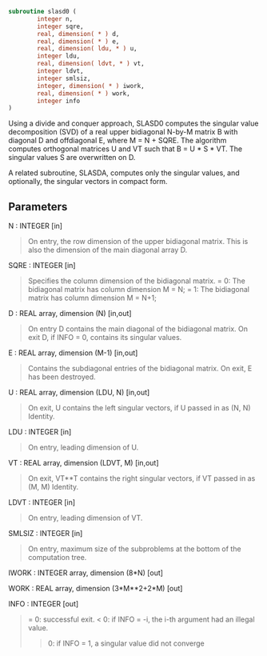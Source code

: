 ```fortran
subroutine slasd0 (
        integer n,
        integer sqre,
        real, dimension( * ) d,
        real, dimension( * ) e,
        real, dimension( ldu, * ) u,
        integer ldu,
        real, dimension( ldvt, * ) vt,
        integer ldvt,
        integer smlsiz,
        integer, dimension( * ) iwork,
        real, dimension( * ) work,
        integer info
)
```

Using a divide and conquer approach, SLASD0 computes the singular
value decomposition (SVD) of a real upper bidiagonal N-by-M
matrix B with diagonal D and offdiagonal E, where M = N + SQRE.
The algorithm computes orthogonal matrices U and VT such that
B = U \* S \* VT. The singular values S are overwritten on D.

A related subroutine, SLASDA, computes only the singular values,
and optionally, the singular vectors in compact form.

## Parameters
N : INTEGER [in]
> On entry, the row dimension of the upper bidiagonal matrix.
> This is also the dimension of the main diagonal array D.

SQRE : INTEGER [in]
> Specifies the column dimension of the bidiagonal matrix.
> = 0: The bidiagonal matrix has column dimension M = N;
> = 1: The bidiagonal matrix has column dimension M = N+1;

D : REAL array, dimension (N) [in,out]
> On entry D contains the main diagonal of the bidiagonal
> matrix.
> On exit D, if INFO = 0, contains its singular values.

E : REAL array, dimension (M-1) [in,out]
> Contains the subdiagonal entries of the bidiagonal matrix.
> On exit, E has been destroyed.

U : REAL array, dimension (LDU, N) [in,out]
> On exit, U contains the left singular vectors,
> if U passed in as (N, N) Identity.

LDU : INTEGER [in]
> On entry, leading dimension of U.

VT : REAL array, dimension (LDVT, M) [in,out]
> On exit, VT\*\*T contains the right singular vectors,
> if VT passed in as (M, M) Identity.

LDVT : INTEGER [in]
> On entry, leading dimension of VT.

SMLSIZ : INTEGER [in]
> On entry, maximum size of the subproblems at the
> bottom of the computation tree.

IWORK : INTEGER array, dimension (8\*N) [out]

WORK : REAL array, dimension (3\*M\*\*2+2\*M) [out]

INFO : INTEGER [out]
> = 0:  successful exit.
> < 0:  if INFO = -i, the i-th argument had an illegal value.
> > 0:  if INFO = 1, a singular value did not converge
